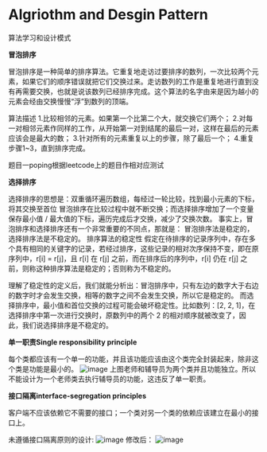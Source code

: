 # Algriothm and Desgin Pattern
算法学习和设计模式

**冒泡排序**

冒泡排序是一种简单的排序算法。它重复地走访过要排序的数列，一次比较两个元素，如果它们的顺序错误就把它们交换过来。走访数列的工作是重复地进行直到没有再需要交换，也就是说该数列已经排序完成。这个算法的名字由来是因为越小的元素会经由交换慢慢“浮”到数列的顶端。

算法描述
1.比较相邻的元素。如果第一个比第二个大，就交换它们两个；
2.对每一对相邻元素作同样的工作，从开始第一对到结尾的最后一对，这样在最后的元素应该会是最大的数；
3.针对所有的元素重复以上的步骤，除了最后一个；
4.重复步骤1~3，直到排序完成。

题目一poping根据leetcode上的题目作相对应测试

**选择排序**

选择排序的思想是：双重循环遍历数组，每经过一轮比较，找到最小元素的下标，将其交换至首位
冒泡排序在比较过程中就不断交换；而选择排序增加了一个变量保存最小值 / 最大值的下标，遍历完成后才交换，减少了交换次数。
事实上，冒泡排序和选择排序还有一个非常重要的不同点，那就是：
冒泡排序法是稳定的，选择排序法是不稳定的。
排序算法的稳定性
假定在待排序的记录序列中，存在多个具有相同的关键字的记录，若经过排序，这些记录的相对次序保持不变，即在原序列中，r[i] = r[j]，且 r[i] 在 r[j] 之前，而在排序后的序列中，r[i] 仍在 r[j] 之前，则称这种排序算法是稳定的；否则称为不稳定的。

理解了稳定性的定义后，我们就能分析出：冒泡排序中，只有左边的数字大于右边的数字时才会发生交换，相等的数字之间不会发生交换，所以它是稳定的。
而选择排序中，最小值和首位交换的过程可能会破坏稳定性。比如数列：[2, 2, 1]，在选择排序中第一次进行交换时，原数列中的两个 2 的相对顺序就被改变了，因此，我们说选择排序是不稳定的。

**单一职责Single responsibility principle**

每个类都应该有一个单一的功能，并且该功能应该由这个类完全封装起来，除非这个类是功能是最小的。
![image](http://c.biancheng.net/uploads/allimg/181113/3-1Q113133F4161.gif)
上图老师和辅导员为两个类并且功能独立。所以不能设计为一个老师类去执行辅导员的功能，这违反了单一职责。


**接口隔离interface-segregation principles**

客户端不应该依赖它不需要的接口；一个类对另一个类的依赖应该建立在最小的接口上。

未遵循接口隔离原则的设计:
![image](https://img-blog.csdnimg.cn/20200407103518354.png?…mNzZG4ubmV0L2F0dTExMTE=,size_16,color_FFFFFF,t_70)
修改后：
![image](https://img-blog.csdnimg.cn/20200407105850838.png?…mNzZG4ubmV0L2F0dTExMTE=,size_16,color_FFFFFF,t_70)
